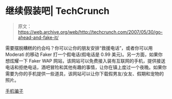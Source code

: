# 继续假装吧| TechCrunch

> 原文：<https://web.archive.org/web/http://techcrunch.com/2007/05/30/go-ahead-and-fake-it/>

需要摆脱糟糕的约会吗？你可以让你的朋友安排“救援电话”，或者你可以用 Moderati 的移动 Faker 打一个假电话(假电话是 0.99 美元)。另一方面，如果你想炫耀一下 Faker WAP 网站，该网站可以免费接入装有互联网的手机，提供接送电话和拒绝电话，酒吧冒险和其他有趣的事情，让你在镇上度过一个夜晚。如果你需要为你的手机提供一些道具，该网站可以让你下载假男友/女友、假期和宠物的照片。

[手机骗子](https://web.archive.org/web/20160305163911/http://www.mobilefaker.com/index.faker)